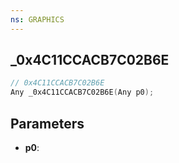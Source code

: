 ```yaml
---
ns: GRAPHICS
---
```

## _0x4C11CCACB7C02B6E

```c
// 0x4C11CCACB7C02B6E
Any _0x4C11CCACB7C02B6E(Any p0);
```

## Parameters
* **p0**:
